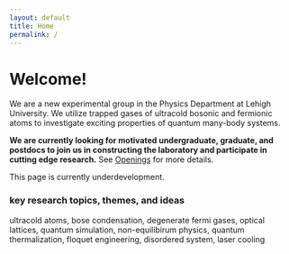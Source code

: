 ```yaml
---
layout: default
title: Home
permalink: /
---
```

# Welcome!
We are a new experimental group in the Physics Department at Lehigh University. 
We utilize trapped gases of ultracold bosonic and fermionic atoms to investigate exciting properties 
of quantum many-body systems.

**We are currently looking for motivated undergraduate, graduate, and postdocs to join us in constructing the laboratory
and participate in cutting edge research.** See [Openings]({/openings}) for more details.

This page is currently underdevelopment.

### key research topics, themes, and ideas 
ultracold atoms, bose condensation, degenerate fermi gases, optical lattices, quantum simulation,
non-equilibirum physics, quantum thermalization, floquet engineering, disordered system, laser cooling
